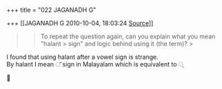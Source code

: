 +++
title = "022 JAGANADH G"

+++
[[JAGANADH G	2010-10-04, 18:03:24 [Source](https://groups.google.com/g/bvparishat/c/fqLVDoS6wK0)]]



> 
> >   
> > 
> > To repeat the question again, can you explain what you mean "halant > sign" and logic behind using it (the term)? >
> 
> > 
> >   
> > 
> >   
> > 

I found that using halant after a vowel sign is strange.  
By halant I mean ് sign in Malayalam which is equivalent to ्  



